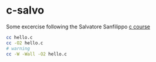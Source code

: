 # c-salvo

Some excercise following the Salvatore Sanfilippo [c course](https://www.youtube.com/watch?v=HjXBXBgfKyk)

``` bash
cc hello.c
cc -O2 hello.c
# warning
cc -W -Wall -O2 hello.c
```

